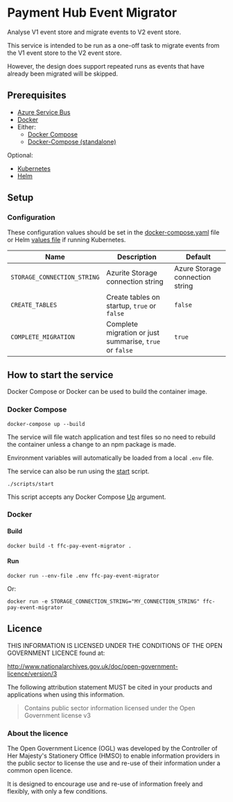 # Payment Hub Event Migrator

Analyse V1 event store and migrate events to V2 event store.

This service is intended to be run as a one-off task to migrate events from the V1 event store to the V2 event store.

However, the design does support repeated runs as events that have already been migrated will be skipped.

## Prerequisites

- [Azure Service Bus](https://docs.microsoft.com/en-us/azure/service-bus-messaging/)
- [Docker](https://www.docker.com/)
- Either:
  - [Docker Compose](https://docs.docker.com/compose/install/linux/#install-the-plugin-manually)
  - [Docker-Compose (standalone)](https://docs.docker.com/compose/install/other/)

Optional:
- [Kubernetes](https://kubernetes.io/)
- [Helm](https://helm.sh/)

## Setup

### Configuration

These configuration values should be set in the [docker-compose.yaml](docker-compose.yaml) file or Helm [values file](helm/ffc-pay-event-hub/values.yaml) if running Kubernetes.

| Name | Description | Default |
| ---| --- | --- |
| `STORAGE_CONNECTION_STRING` | Azurite Storage connection string | Azure Storage connection string |
| `CREATE_TABLES` | Create tables on startup, `true` or `false` | `false` |
| `COMPLETE_MIGRATION` | Complete migration or just summarise, `true` or `false` | `true` |

## How to start the service

Docker Compose or Docker can be used to build the container image.

### Docker Compose

```
docker-compose up --build
```

The service will file watch application and test files so no need to rebuild the container unless a change to an npm package is made.

Environment variables will automatically be loaded from a local `.env` file.

The service can also be run using the [start](scripts/start) script.
```
./scripts/start
```

This script accepts any Docker Compose [Up](https://docs.docker.com/engine/reference/commandline/compose_up/) argument.

### Docker

#### Build

```
docker build -t ffc-pay-event-migrator .
```

#### Run

```
docker run --env-file .env ffc-pay-event-migrator
```
Or:
```
docker run -e STORAGE_CONNECTION_STRING="MY_CONNECTION_STRING" ffc-pay-event-migrator 
```

## Licence

THIS INFORMATION IS LICENSED UNDER THE CONDITIONS OF THE OPEN GOVERNMENT LICENCE found at:

<http://www.nationalarchives.gov.uk/doc/open-government-licence/version/3>

The following attribution statement MUST be cited in your products and applications when using this information.

> Contains public sector information licensed under the Open Government license v3

### About the licence

The Open Government Licence (OGL) was developed by the Controller of Her Majesty's Stationery Office (HMSO) to enable information providers in the public sector to license the use and re-use of their information under a common open licence.

It is designed to encourage use and re-use of information freely and flexibly, with only a few conditions.

